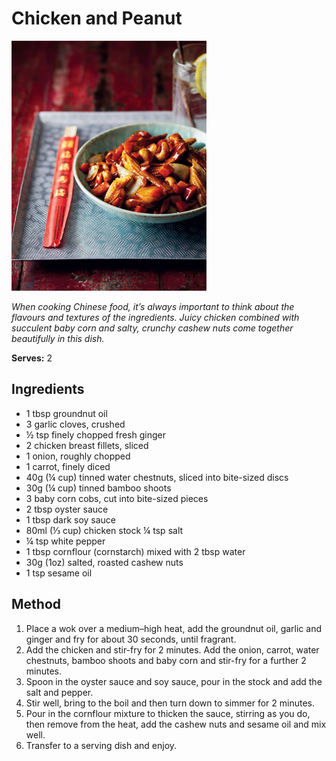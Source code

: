 # Chicken and Peanut

![Name](resources/chicken-peanut.png)

*When cooking Chinese food, it’s always important to think about the flavours and textures of the ingredients. Juicy chicken combined with succulent baby corn and salty, crunchy cashew nuts come together beautifully in this dish.*

**Serves:** 2

## Ingredients
- 1 tbsp groundnut oil
- 3 garlic cloves, crushed
- ½ tsp finely chopped fresh ginger
- 2 chicken breast fillets, sliced
- 1 onion, roughly chopped
- 1 carrot, finely diced
- 40g (¼ cup) tinned water chestnuts, sliced into bite-sized discs
- 30g (¼ cup) tinned bamboo shoots
- 3 baby corn cobs, cut into bite-sized pieces
- 2 tbsp oyster sauce
- 1 tbsp dark soy sauce
- 80ml (⅓ cup) chicken stock ¼ tsp salt
- ¼ tsp white pepper
- 1 tbsp cornflour (cornstarch) mixed with 2 tbsp water
- 30g (1oz) salted, roasted cashew nuts
- 1 tsp sesame oil

## Method
1. Place a wok over a medium–high heat, add the groundnut oil, garlic and ginger and fry for about 30 seconds, until fragrant. 
1. Add the chicken and stir-fry for 2 minutes. Add the onion, carrot, water chestnuts, bamboo shoots and baby corn and stir-fry for a further 2 minutes. 
1. Spoon in the oyster sauce and soy sauce, pour in the stock and add the salt and pepper. 
1. Stir well, bring to the boil and then turn down to simmer for 2 minutes.
1. Pour in the cornflour mixture to thicken the sauce, stirring as you do, then remove from the heat, add the cashew nuts and sesame oil and mix well. 
1. Transfer to a serving dish and enjoy.